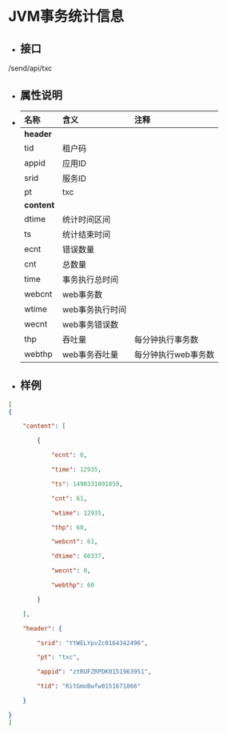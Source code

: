# JVM事务统计信息

* ## 接口

/send/api/txc

* ## 属性说明
* | **名称** | **含义** | **注释** |
  | :--- | :--- | :--- |
  | **header** |  |  |
  | tid | 租户码 |  |
  | appid | 应用ID |  |
  | srid | 服务ID |  |
  | pt | txc |  |
  | **content** |  |  |
  | dtime | 统计时间区间 |  |
  | ts | 统计结束时间 |  |
  | ecnt | 错误数量 |  |
  | cnt | 总数量 |  |
  | time | 事务执行总时间 |  |
  | webcnt | web事务数 |  |
  | wtime | web事务执行时间 |  |
  | wecnt | web事务错误数 |  |
  | thp | 吞吐量 | 每分钟执行事务数 |
  | webthp | web事务吞吐量 | 每分钟执行web事务数 |
* ## 样例

```json
[
{

    "content": [

        {

            "ecnt": 0,

            "time": 12935,

            "ts": 1490331091859,

            "cnt": 61,

            "wtime": 12935,

            "thp": 60,

            "webcnt": 61,

            "dtime": 60337,

            "wecnt": 0,

            "webthp": 60

        }

    ],

    "header": {

        "srid": "YtWELYpvZc0164342496",

        "pt": "txc",

        "appid": "ztRUFZRPDK0151963951",

        "tid": "RitGmoBwfw0151671866"

    }

}
]
```



